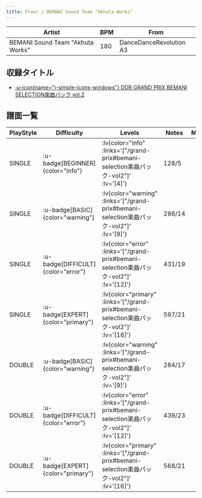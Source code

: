 ```yaml
---
title: Fleur / BEMANI Sound Team "Akhuta Works"
---
```


|Artist|BPM|From|
|------|---|----|
|BEMANI Sound Team "Akhuta Works"|180|DanceDanceRevolution A3|

## 収録タイトル

- [ :u-icon{name="i-simple-icons-windows"} DDR GRAND PRIX BEMANI SELECTION楽曲パック vol.2](/grand-prix#bemani-selection楽曲パック-vol2)

## 譜面一覧

|PlayStyle|Difficulty|Levels|Notes|Movie|
|---------|----------|------|-----|-----|
|SINGLE| :u-badge[BEGINNER]{color="info"} | :lv{color="info" :links='["/grand-prix#bemani-selection楽曲パック-vol2"]' :lv='[4]'} |128/5||
|SINGLE| :u-badge[BASIC]{color="warning"} | :lv{color="warning" :links='["/grand-prix#bemani-selection楽曲パック-vol2"]' :lv='[9]'} |286/14||
|SINGLE| :u-badge[DIFFICULT]{color="error"} | :lv{color="error" :links='["/grand-prix#bemani-selection楽曲パック-vol2"]' :lv='[12]'} |431/19||
|SINGLE| :u-badge[EXPERT]{color="primary"} | :lv{color="primary" :links='["/grand-prix#bemani-selection楽曲パック-vol2"]' :lv='[16]'} |597/21||
|DOUBLE| :u-badge[BASIC]{color="warning"} | :lv{color="warning" :links='["/grand-prix#bemani-selection楽曲パック-vol2"]' :lv='[9]'} |284/17||
|DOUBLE| :u-badge[DIFFICULT]{color="error"} | :lv{color="error" :links='["/grand-prix#bemani-selection楽曲パック-vol2"]' :lv='[12]'} |439/23||
|DOUBLE| :u-badge[EXPERT]{color="primary"} | :lv{color="primary" :links='["/grand-prix#bemani-selection楽曲パック-vol2"]' :lv='[16]'} |568/21||
